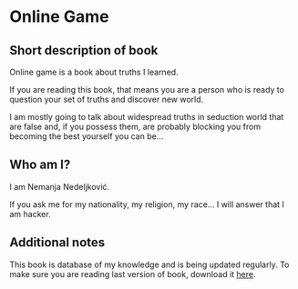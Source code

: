 # Online Game

## Short description of book

Online game is a book about truths I learned.  

If you are reading this book, that means you are a person who is ready to question your set of truths and discover new world. 

I am mostly going to talk about widespread truths in seduction world that are false and, if you possess them, are probably blocking you from becoming the best yourself you can be... 

## Who am I?  

I am  Nemanja Nedeljković. 

If you ask me for my nationality, my religion, my race... I will answer that I am hacker. 

## Additional notes

This book is database of my knowledge and is being updated regularly. To make sure you are reading last version of book, download it [here](https://www.gitbook.com/book/nemanjan00/online-game/details). 

